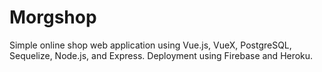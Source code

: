 # Morgshop
Simple online shop web application using Vue.js, VueX, PostgreSQL, Sequelize, Node.js, and Express. Deployment using Firebase and Heroku.
